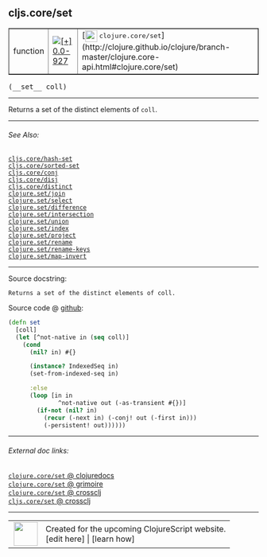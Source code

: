 ## cljs.core/set



 <table border="1">
<tr>
<td>function</td>
<td><a href="https://github.com/cljsinfo/cljs-api-docs/tree/0.0-927"><img valign="middle" alt="[+] 0.0-927" title="Added in 0.0-927" src="https://img.shields.io/badge/+-0.0--927-lightgrey.svg"></a> </td>
<td>
[<img height="24px" valign="middle" src="http://i.imgur.com/1GjPKvB.png"> <samp>clojure.core/set</samp>](http://clojure.github.io/clojure/branch-master/clojure.core-api.html#clojure.core/set)
</td>
</tr>
</table>


 <samp>
(__set__ coll)<br>
</samp>

---

Returns a set of the distinct elements of `coll`.



---


###### See Also:

[`cljs.core/hash-set`](../cljs.core/hash-set.md)<br>
[`cljs.core/sorted-set`](../cljs.core/sorted-set.md)<br>
[`cljs.core/conj`](../cljs.core/conj.md)<br>
[`cljs.core/disj`](../cljs.core/disj.md)<br>
[`cljs.core/distinct`](../cljs.core/distinct.md)<br>
[`clojure.set/join`](../clojure.set/join.md)<br>
[`clojure.set/select`](../clojure.set/select.md)<br>
[`clojure.set/difference`](../clojure.set/difference.md)<br>
[`clojure.set/intersection`](../clojure.set/intersection.md)<br>
[`clojure.set/union`](../clojure.set/union.md)<br>
[`clojure.set/index`](../clojure.set/index.md)<br>
[`clojure.set/project`](../clojure.set/project.md)<br>
[`clojure.set/rename`](../clojure.set/rename.md)<br>
[`clojure.set/rename-keys`](../clojure.set/rename-keys.md)<br>
[`clojure.set/map-invert`](../clojure.set/map-invert.md)<br>

---


Source docstring:

```
Returns a set of the distinct elements of coll.
```


Source code @ [github](https://github.com/clojure/clojurescript/blob/r1889/src/cljs/cljs/core.cljs#L6161-L6176):

```clj
(defn set
  [coll]
  (let [^not-native in (seq coll)]
    (cond
      (nil? in) #{}

      (instance? IndexedSeq in)
      (set-from-indexed-seq in)

      :else
      (loop [in in
              ^not-native out (-as-transient #{})]
        (if-not (nil? in)
          (recur (-next in) (-conj! out (-first in)))
          (-persistent! out))))))
```

<!--
Repo - tag - source tree - lines:

 <pre>
clojurescript @ r1889
└── src
    └── cljs
        └── cljs
            └── <ins>[core.cljs:6161-6176](https://github.com/clojure/clojurescript/blob/r1889/src/cljs/cljs/core.cljs#L6161-L6176)</ins>
</pre>

-->

---



###### External doc links:

[`clojure.core/set` @ clojuredocs](http://clojuredocs.org/clojure.core/set)<br>
[`clojure.core/set` @ grimoire](http://conj.io/store/v1/org.clojure/clojure/1.7.0-beta3/clj/clojure.core/set/)<br>
[`clojure.core/set` @ crossclj](http://crossclj.info/fun/clojure.core/set.html)<br>
[`cljs.core/set` @ crossclj](http://crossclj.info/fun/cljs.core.cljs/set.html)<br>

---

 <table>
<tr><td>
<img valign="middle" align="right" width="48px" src="http://i.imgur.com/Hi20huC.png">
</td><td>
Created for the upcoming ClojureScript website.<br>
[edit here] | [learn how]
</td></tr></table>

[edit here]:https://github.com/cljsinfo/cljs-api-docs/blob/master/cljsdoc/cljs.core/set.cljsdoc
[learn how]:https://github.com/cljsinfo/cljs-api-docs/wiki/cljsdoc-files

<!--

This information was too distracting to show to readers, but I'll leave it
commented here since it is helpful to:

- pretty-print the data used to generate this document
- and show how to retrieve that data



The API data for this symbol:

```clj
{:description "Returns a set of the distinct elements of `coll`.",
 :ns "cljs.core",
 :name "set",
 :signature ["[coll]"],
 :history [["+" "0.0-927"]],
 :type "function",
 :related ["cljs.core/hash-set"
           "cljs.core/sorted-set"
           "cljs.core/conj"
           "cljs.core/disj"
           "cljs.core/distinct"
           "clojure.set/join"
           "clojure.set/select"
           "clojure.set/difference"
           "clojure.set/intersection"
           "clojure.set/union"
           "clojure.set/index"
           "clojure.set/project"
           "clojure.set/rename"
           "clojure.set/rename-keys"
           "clojure.set/map-invert"],
 :full-name-encode "cljs.core/set",
 :source {:code "(defn set\n  [coll]\n  (let [^not-native in (seq coll)]\n    (cond\n      (nil? in) #{}\n\n      (instance? IndexedSeq in)\n      (set-from-indexed-seq in)\n\n      :else\n      (loop [in in\n              ^not-native out (-as-transient #{})]\n        (if-not (nil? in)\n          (recur (-next in) (-conj! out (-first in)))\n          (-persistent! out))))))",
          :title "Source code",
          :repo "clojurescript",
          :tag "r1889",
          :filename "src/cljs/cljs/core.cljs",
          :lines [6161 6176]},
 :full-name "cljs.core/set",
 :clj-symbol "clojure.core/set",
 :docstring "Returns a set of the distinct elements of coll."}

```

Retrieve the API data for this symbol:

```clj
;; from Clojure REPL
(require '[clojure.edn :as edn])
(-> (slurp "https://raw.githubusercontent.com/cljsinfo/cljs-api-docs/catalog/cljs-api.edn")
    (edn/read-string)
    (get-in [:symbols "cljs.core/set"]))
```

-->
